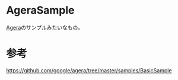 # AgeraSample

[Agera](https://github.com/google/agera)のサンプルみたいなもの。

# 参考

https://github.com/google/agera/tree/master/samples/BasicSample
